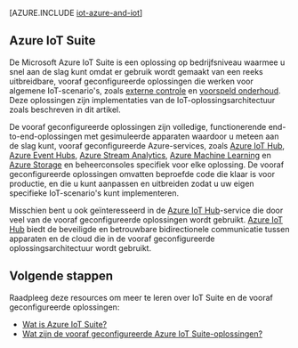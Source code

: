<properties
 pageTitle="Azure-oplossingen voor internet der dingen | Microsoft Azure"
 description="Een overzicht van IoT op Azure met onder andere een voorbeeldarchitectuur voor een oplossing en hoe deze zich verhoudt tot Azure IoT Suite en vooraf geconfigureerde oplossingen"
 services=""
 suite="iot-suite"
 documentationCenter=""
 authors="dominicbetts"
 manager="timlt"
 editor=""/>

<tags
 ms.service="iot-suite"
 ms.devlang="na"
 ms.topic="get-started-article"
 ms.tgt_pltfrm="na"
 ms.workload="na"
 ms.date="08/09/2016"
 ms.author="dobett"/>

[AZURE.INCLUDE [iot-azure-and-iot](../../includes/iot-azure-and-iot.md)]

## Azure IoT Suite

De Microsoft Azure IoT Suite is een oplossing op bedrijfsniveau waarmee u snel aan de slag kunt omdat er gebruik wordt gemaakt van een reeks uitbreidbare, vooraf geconfigureerde oplossingen die werken voor algemene IoT-scenario's, zoals [externe controle][lnk-preconfigured-solutions] en [voorspeld onderhoud][lnk-predictive-maintenance]. Deze oplossingen zijn implementaties van de IoT-oplossingsarchitectuur zoals beschreven in dit artikel.

De vooraf geconfigureerde oplossingen zijn volledige, functionerende end-to-end-oplossingen met gesimuleerde apparaten waardoor u meteen aan de slag kunt, vooraf geconfigureerde Azure-services, zoals [Azure IoT Hub][], [Azure Event Hubs][], [Azure Stream Analytics][], [Azure Machine Learning][] en [Azure Storage][] en beheerconsoles specifiek voor elke oplossing. De vooraf geconfigureerde oplossingen omvatten beproefde code die klaar is voor productie, en die u kunt aanpassen en uitbreiden zodat u uw eigen specifieke IoT-scenario's kunt implementeren.

Misschien bent u ook geïnteresseerd in de [Azure IoT Hub][]-service die door veel van de vooraf geconfigureerde oplossingen wordt gebruikt. [Azure IoT Hub][] biedt de beveiligde en betrouwbare bidirectionele communicatie tussen apparaten en de cloud die in de vooraf geconfigureerde oplossingsarchitectuur wordt gebruikt.

## Volgende stappen

Raadpleeg deze resources om meer te leren over IoT Suite en de vooraf geconfigureerde oplossingen:

- [Wat is Azure IoT Suite?][lnk-whatissuite]
- [Wat zijn de vooraf geconfigureerde Azure IoT Suite-oplossingen?][lnk-whatarepreconfigured]

[lnk-whatissuite]: iot-suite-overview.md
[lnk-whatarepreconfigured]: iot-suite-what-are-preconfigured-solutions.md

[lnk-preconfigured-solutions]: iot-suite-getstarted-preconfigured-solutions.md
[Azure IoT Hub]: https://azure.microsoft.com/documentation/services/iot-hub/
[Azure Event Hubs]: https://azure.microsoft.com/documentation/services/event-hubs/
[Azure Stream Analytics]: https://azure.microsoft.com/documentation/services/stream-analytics/
[Azure Machine Learning]: https://azure.microsoft.com/documentation/services/machine-learning/
[Azure Storage]: https://azure.microsoft.com/documentation/services/storage/
[lnk-predictive-maintenance]: iot-suite-predictive-overview.md


<!--HONumber=ago16_HO4-->


